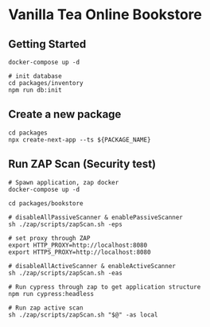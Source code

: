 # Vanilla Tea Online Bookstore

## Getting Started

```shell
docker-compose up -d

# init database
cd packages/inventory
npm run db:init
```

## Create a new package

```shell
cd packages
npx create-next-app --ts ${PACKAGE_NAME}
```
## Run ZAP Scan (Security test)

```shell
# Spawn application, zap docker 
docker-compose up -d

cd packages/bookstore

# disableAllPassiveScanner & enablePassiveScanner
sh ./zap/scripts/zapScan.sh -eps

# set proxy through ZAP
export HTTP_PROXY=http://localhost:8080
export HTTPS_PROXY=http://localhost:8080

# disableAllActiveScanner & enableActiveScanner
sh ./zap/scripts/zapScan.sh -eas

# Run cypress through zap to get application structure
npm run cypress:headless

# Run zap active scan 
sh ./zap/scripts/zapScan.sh "$@" -as local
```
